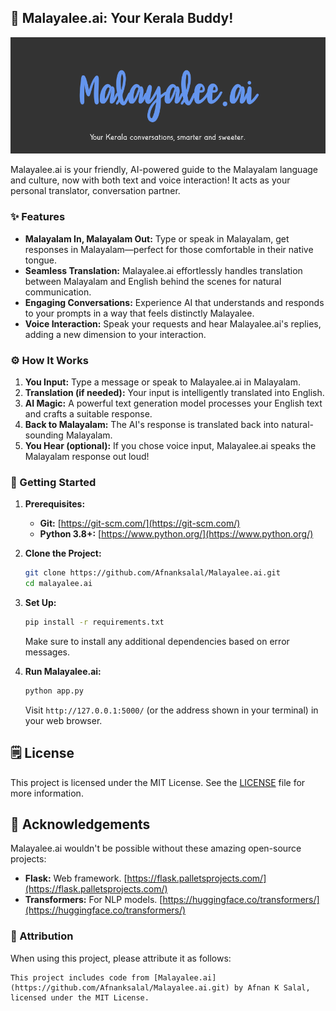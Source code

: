 ## 🌴 Malayalee.ai: Your Kerala Buddy!

![Image Placeholder](malayalee-ai.png)

Malayalee.ai is your friendly, AI-powered guide to the Malayalam language and culture, now with both text and voice interaction! It acts as your personal translator, conversation partner.

### ✨ Features

- **Malayalam In, Malayalam Out:** Type or speak in Malayalam, get responses in Malayalam—perfect for those comfortable in their native tongue.
- **Seamless Translation:**  Malayalee.ai effortlessly handles translation between Malayalam and English behind the scenes for natural communication.
- **Engaging Conversations:** Experience AI that understands and responds to your prompts in a way that feels distinctly Malayalee.
- **Voice Interaction:** Speak your requests and hear Malayalee.ai's replies, adding a new dimension to your interaction. 

### ⚙️ How It Works

1. **You Input:** Type a message or speak to Malayalee.ai in Malayalam.
2. **Translation (if needed):**  Your input is intelligently translated into English.
3. **AI Magic:** A powerful text generation model processes your English text and crafts a suitable response.
4. **Back to Malayalam:** The AI's response is translated back into natural-sounding Malayalam.
5. **You Hear (optional):** If you chose voice input, Malayalee.ai speaks the Malayalam response out loud! 

### 🚀 Getting Started 

1. **Prerequisites:**
   - **Git:**  [https://git-scm.com/](https://git-scm.com/)
   - **Python 3.8+:** [https://www.python.org/](https://www.python.org/)

2. **Clone the Project:**
   ```bash
   git clone https://github.com/Afnanksalal/Malayalee.ai.git 
   cd malayalee.ai
   ```

3. **Set Up:**
   ```bash
   pip install -r requirements.txt
   ```
   Make sure to install any additional dependencies based on error messages.

4. **Run Malayalee.ai:**
   ```bash
   python app.py
   ```
   Visit `http://127.0.0.1:5000/` (or the address shown in your terminal) in your web browser.

## 🗒️ License

This project is licensed under the MIT License. See the [LICENSE](LICENSE) file for more information.

## 📝 Acknowledgements

Malayalee.ai wouldn't be possible without these amazing open-source projects:

- **Flask:**  Web framework. [https://flask.palletsprojects.com/](https://flask.palletsprojects.com/)
- **Transformers:**  For NLP models. [https://huggingface.co/transformers/](https://huggingface.co/transformers/)

### 🫶 Attribution

When using this project, please attribute it as follows:

```
This project includes code from [Malayalee.ai](https://github.com/Afnanksalal/Malayalee.ai.git) by Afnan K Salal, licensed under the MIT License.
``` 
